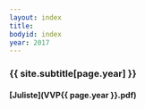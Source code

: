 ```yaml
---
layout: index
title:
bodyid: index
year: 2017
---
```


### {{ site.subtitle[page.year] }}

#### [Juliste](VVP{{ page.year }}.pdf)